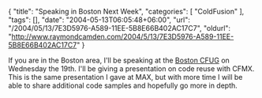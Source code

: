 {
	"title": "Speaking in Boston Next Week",
	"categories": [
		"ColdFusion"
	],
	"tags": [],
	"date": "2004-05-13T06:05:48+06:00",
	"url": "/2004/05/13/7E3D5976-A589-11EE-5B8E66B402AC17C7",
	"oldurl": "http://www.raymondcamden.com/2004/5/13/7E3D5976-A589-11EE-5B8E66B402AC17C7"
}

If you are in the Boston area, I'll be speaking at the <a href="http://www.bostoncfug.com">Boston CFUG</a> on Wednesday the 19th. I'll be giving a presentation on code reuse with CFMX. This is the same presentation I gave at MAX, but with more time I will be able to share additional code samples and hopefully go more in depth.